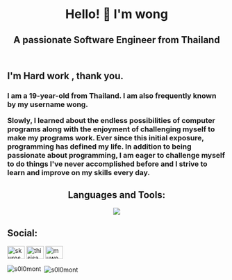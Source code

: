 
<h1 align="center"> Hello! 👋 I'm wong </h1>
<h2 align="center">A passionate Software Engineer from Thailand </h2>

##  
<img align="center" src=https://media.tenor.com/upZRqqfUnVEAAAAd/shy-lily.gif alt="" />
    
<h2 align="left">I'm Hard work , thank you.</h2>
<h3 align="left">I am a 19-year-old from Thailand. I am also frequently known by my username wong.

Slowly, I learned about the endless possibilities of computer programs along with the enjoyment of challenging myself to make my programs work. Ever since this initial exposure, programming has defined my life.
In addition to being passionate about programming, I am eager to challenge myself to do things I've never accomplished before and I strive to learn and improve on my skills every day.</h3>

##
<h2 align="center">Languages and Tools:</h2>
<p align="center">
  <a href="https://skillicons.dev">
    <img src="https://skillicons.dev/icons?i=js,ts,html,css,c,cpp,java,py,vue,vite,tailwind,nodejs,express,nestjs,git,firebase,docker,vim,postgres,mysql,mongodb" />
  </a>

##
<h2 align="left">Social:</h2>

<p align="left">
<a href="https://twitter.com/skurosawa1" target="blank"><img align="center" src="https://raw.githubusercontent.com/rahuldkjain/github-profile-readme-generator/master/src/images/icons/Social/twitter.svg" alt="skurosawa1" height="30" width="40" /></a>
<a href="https://instagram.com/thisisawong/" target="blank"><img align="center" src="https://raw.githubusercontent.com/rahuldkjain/github-profile-readme-generator/master/src/images/icons/Social/instagram.svg" alt="thisisawong/" height="30" width="40" /></a>
<a href="https://www.youtube.com/c/muwong" target="blank"><img align="center" src="https://raw.githubusercontent.com/rahuldkjain/github-profile-readme-generator/master/src/images/icons/Social/youtube.svg" alt="muwong" height="30" width="40" /></a>
</p>

<p><img align="left" src="https://github-readme-stats.vercel.app/api/top-langs?username=s0l0mont&show_icons=true&locale=en&layout=compact" alt="s0l0mont" /></p>

<p>&nbsp;<img align="center" src="https://github-readme-stats.vercel.app/api?username=s0l0mont&show_icons=true&locale=en" alt="s0l0mont" /></p>


<br clear="both">


